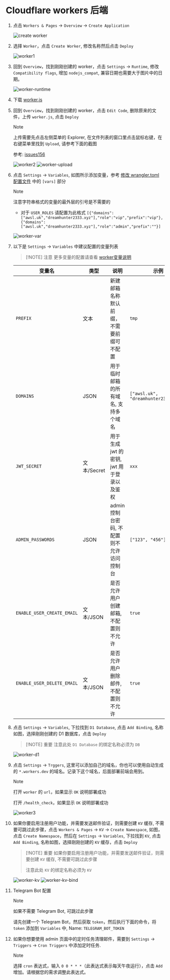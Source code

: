 # Cloudflare workers 后端

1. 点击 `Workers & Pages` -> `Overview` -> `Create Application`

    ![create worker](/ui_install/worker_home.png)

2. 选择 `Worker`，点击 `Create Worker`, 修改名称然后点击 `Deploy`

    ![worker1](/ui_install/worker-1.png)

3. 回到 `Overview`，找到刚刚创建的 worker，点击 `Settings` -> `Runtime`, 修改 `Compatibility flags`, 增加 `nodejs_compat`, 兼容日期也需要大于图片中的日期。

    ![worker-runtime](/ui_install/worker-runtime.png)

4. 下载 [worker.js](https://github.com/dreamhunter2333/cloudflare_temp_email/releases/latest/download/worker.js)

5. 回到 `Overview`，找到刚刚创建的 worker，点击 `Edit Code`, 删除原来的文件，上传 `worker.js`, 点击 `Deploy`

    > [!NOTE]
    > 上传需要先点击左侧菜单的 Explorer,
    > 在文件列表的窗口里点击鼠标右键，在右键菜单里找到 `Upload`,
    > 请参考下面的截图
    >
    > 参考: [issues156](https://github.com/dreamhunter2333/cloudflare_temp_email/issues/156#issuecomment-2079453822)

    ![worker2](/ui_install/worker-2.png)
    ![worker-upload](/ui_install/worker-upload.png)

6. 点击 `Settings` -> `Variables`, 如图所示添加变量，参考 [修改 wrangler.toml 配置文件](/zh/guide/cli/worker.html#修改-wrangler-toml-配置文件) 中的 `[vars]` 部分

    > [!NOTE]
    > 注意字符串格式的变量的最外层的引号是不需要的
    >
    > - 对于 `USER_ROLES` 请配置为此格式 `[{"domains":["awsl.uk","dreamhunter2333.xyz"],"role":"vip","prefix":"vip"},{"domains":["awsl.uk","dreamhunter2333.xyz"],"role":"admin","prefix":""}]`

    ![worker-var](/ui_install/worker-var.png)

7. 以下是  `Settings` -> `Variables` 中建议配置的变量列表

    > [!NOTE] 注意
    > 更多变量的配置请查看 [worker变量说明](/zh/guide/worker-vars)

    | 变量名                     | 类型        | 说明                                       | 示例                                 |
    | -------------------------- | ----------- | ------------------------------------------ | ------------------------------------ |
    | `PREFIX`                   | 文本        | 新建邮箱名称默认前缀，不需要前缀可不配置   | `tmp`                                |
    | `DOMAINS`                  | JSON        | 用于临时邮箱的所有域名, 支持多个域名       | `["awsl.uk", "dreamhunter2333.xyz"]` |
    | `JWT_SECRET`               | 文本/Secret | 用于生成 jwt 的密钥, jwt 用于登录以及鉴权  | `xxx`                                |
    | `ADMIN_PASSWORDS`          | JSON        | admin 控制台密码, 不配置则不允许访问控制台 | `["123", "456"]`                     |
    | `ENABLE_USER_CREATE_EMAIL` | 文本/JSON   | 是否允许用户创建邮箱, 不配置则不允许       | `true`                               |
    | `ENABLE_USER_DELETE_EMAIL` | 文本/JSON   | 是否允许用户删除邮件, 不配置则不允许       | `true`                               |

8. 点击 `Settings` -> `Variables`, 下拉找到 `D1 Database`, 点击 `Add Binding`, 名称如图，选择刚刚创建的 D1 数据库，点击 `Deploy`

    > [!NOTE] 重要
    > 注意此处 `D1 Database` 的绑定名称必须为 `DB`

    ![worker-d1](/ui_install/worker-d1.png)

9. 点击 `Settings` -> `Trggers`, 这里可以添加自己的域名，你也可以使用自动生成的 `*.workers.dev` 的域名。记录下这个域名，后面部署前端会用到。

    > [!NOTE]
    > 打开 `worker` 的 `url`，如果显示 `OK` 说明部署成功
    >
    > 打开 `/health_check`，如果显示 `OK` 说明部署成功

    ![worker3](/ui_install/worker-3.png)

10. 如果你要启用注册用户功能，并需要发送邮件验证，则需要创建 `KV` 缓存, 不需要可跳过此步骤，点击 `Workers & Pages` -> `KV` -> `Create Namespace`, 如图，点击 `Create Namespace`，然后在 `Settings` -> `Variables`, 下拉找到 `KV`, 点击 `Add Binding`, 名称如图，选择刚刚创建的 `KV` 缓存，点击 `Deploy`

    > [!NOTE] 重要
    > 如果你要启用注册用户功能，并需要发送邮件验证，则需要创建 `KV` 缓存, 不需要可跳过此步骤
    >
    > 注意此处 `KV` 的绑定名称必须为 `KV`

    ![worker-kv](/ui_install/worker-kv.png)
    ![worker-kv-bind](/ui_install/worker-kv-bind.png)

11. Telegram Bot 配置

    > [!NOTE]
    > 如果不需要 Telegram Bot, 可跳过此步骤

    请先创建一个 Telegram Bot，然后获取 `token`，然后执行下面的命令，将 `token` 添加到 `Variables` 中, Name: `TELEGRAM_BOT_TOKEN`

12. 如果你想要使用 admin 页面中的定时任务清理邮件，需要到 `Settings` -> `Triggers` -> `Cron Triggers` 中添加定时任务.

    > [!NOTE]
    > 选择 `cron` 表达式，输入 `0 0 * * *`（此表达式表示每天午夜运行），点击 `Add` 增加。请根据您的需求调整此表达式。
